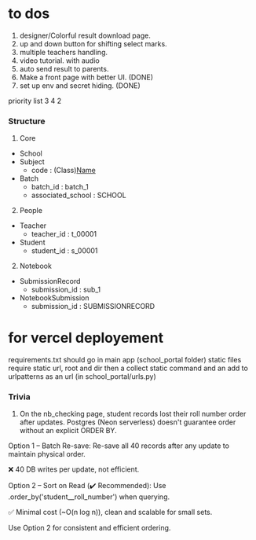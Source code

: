 # to dos
1. designer/Colorful result download page.
2. up and down button for shifting select marks.
3. multiple teachers handling.
4. video tutorial. with audio
5. auto send result to parents.
6. Make a front page with better UI. (DONE)
7. set up env and secret hiding. (DONE)

priority list
3
4
2

### Structure

1. Core
- School
- Subject
    - code : (Class)[Name](version)
- Batch
    - batch_id : batch_1
    - associated_school : SCHOOL

2. People
- Teacher
    - teacher_id : t_00001
- Student 
    - student_id : s_00001

2. Notebook
- SubmissionRecord
    - submission_id : sub_1
- NotebookSubmission
    - submission_id : SUBMISSIONRECORD


# for vercel deployement
requirements.txt should go in main app (school_portal folder)
static files require static url, root and dir then a collect static command and an add to urlpatterns as an url (in school_portal/urls.py)

### Trivia
1. On the nb_checking page, student records lost their roll number order after updates. Postgres (Neon serverless) doesn't guarantee order without an explicit ORDER BY.

Option 1 – Batch Re-save:
Re-save all 40 records after any update to maintain physical order.

❌ 40 DB writes per update, not efficient.

Option 2 – Sort on Read (✔️ Recommended):
Use .order_by('student__roll_number') when querying.

✅ Minimal cost (~O(n log n)), clean and scalable for small sets.

Use Option 2 for consistent and efficient ordering.